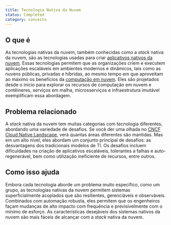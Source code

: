 ```yaml
---
title: Tecnologia Nativa da Nuvem
status: Completed
category: conceito
---
```


## O que é

As tecnologias nativas da nuvem, também conhecidas como a *stack* nativa da nuvem, são as tecnologias usadas para criar [aplicativos nativos da nuvem](/pt-br/cloud-native-apps/). Essas tecnologias permitem que as organizações criem e executem aplicações escaláveis em ambientes modernos e dinâmicos, tais como as nuvens públicas, privadas e  híbridas, ao mesmo tempo em que aproveitam ao máximo os benefícios da [computação em nuvem](/pt-br/cloud-computing/). Eles são projetados desde o início para explorar os recursos de computação em nuvem e contêineres, serviços em malha, microsserviços e infraestrutura imutável exemplificam essa abordagem.

## Problema relacionado 

A *stack* nativa da nuvem tem muitas categorias com tecnologia diferentes, abordando uma variedade de desafios. Se você der uma olhada no [CNCF Cloud Native Landscape](https://landscape.cncf.io/), verá quantas áreas diferentes são mantidas. Mas em um alto nível, eles abordam um conjunto principal de desafios: as desvantagens dos tradicionais modelos de TI. Os desafios incluem dificuldades na criação de aplicativos escaláveis, tolerantes a falhas e auto-regenerável, bem como utilização ineficiente de recursos, entre outros.

## Como isso ajuda

Embora cada tecnologia aborde um problema muito específico, como um grupo, as tecnologias nativas da nuvem permitem sistemas superficialmente acoplados que são resilientes, gerenciáveis e observáveis. Combinados com automação robusta, eles permitem que os engenheiros façam mudanças de alto impacto com frequência e previsivelmente com o mínimo de esforço. As características desejáveis dos sistemas nativos da nuvem são mais fáceis de alcançar com a *stack* nativa da nuvem.
